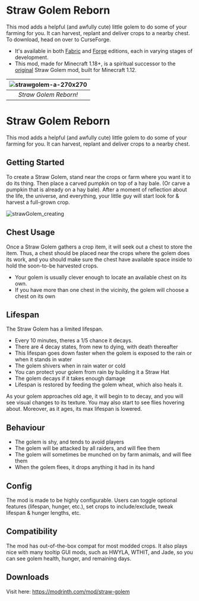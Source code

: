 # Straw Golem Reborn
This mod adds a helpful (and awfully cute) little golem to do some of your farming for you. It can harvest, replant and deliver crops to a nearby chest. To download, head on over to CurseForge.
- It's available in both [Fabric](https://www.curseforge.com/minecraft/mc-mods/straw-golem-reborn) and [Forge](https://www.curseforge.com/minecraft/mc-mods/strawgolem-reborn) editions, each in varying stages of development.
- This mod, made for Minecraft 1.18+, is a spiritual successor to the [original](https://www.curseforge.com/minecraft/mc-mods/strawgolem) Straw Golem mod, built for Minecraft 1.12.

| ![strawgolem-a-270x270](https://user-images.githubusercontent.com/26723535/166476673-a377f3f9-b941-4581-8ae3-dac79e2f87a2.png) | 
|:--:| 
| *Straw Golem Reborn!* |
# Straw Golem Reborn
This mod adds a helpful (and awfully cute) little golem to do some of your farming for you. It can harvest, replant and deliver crops to a nearby chest.

## Getting Started
To create a Straw Golem, stand near the crops or farm where you want it to do its thing. Then place a carved pumpkin on top of a hay bale. (Or carve a pumpkin that is already on a hay bale). After a moment of reflection about the life, the universe, and everything, your little guy will start look for & harvest a full-grown crop. 

![strawGolem_creating](https://user-images.githubusercontent.com/26723535/166479651-7c970834-3a87-40c7-aca3-27ca87e9bc2b.gif)

## Chest Usage
Once a Straw Golem gathers a crop item, it will seek out a chest to store the item. Thus, a chest should be placed near the crops where the golem does its work, and you should make sure the chest have available space inside to hold the soon-to-be harvested crops. 
- Your golem is usually clever enough to locate an available chest on its own. 
- If you have more than one chest in the vicinity, the golem will choose a chest on its own


## Lifespan
The Straw Golem has a limited lifespan.
- Every 10 minutes, theres a 1/5 chance it decays.
- There are 4 decay states, from new to dying, with death thereafter
- This lifespan goes down faster when the golem is exposed to the rain or when it stands in water
- The golem shivers when in rain water or cold
- You can protect your golem from rain by building it a Straw Hat
- The golem decays if it takes enough damage
- Lifespan is restored by feeding the golem wheat, which also heals it. 

As your golem approaches old age, it will begin to to decay, and you will see visual changes to its texture. You may also start to see flies hovering about. Moreover, as it ages, its max lifespan is lowered.

## Behaviour
- The golem is shy, and tends to avoid players
- The golem will be attacked by all raiders, and will flee them
- The golem will sometimes be munched on by farm animals, and will flee them
- When the golem flees, it drops anything it had in its hand

## Config
The mod is made to be highly configurable. Users can toggle optional features (lifespan, hunger, etc.), set crops to include/exclude, tweak lifespan & hunger lengths, etc.

## Compatibility
The mod has out-of-the-box compat for most modded crops. It also plays nice with many tooltip GUI mods, such as HWYLA, WTHIT, and Jade, so you can see golem health, hunger, and remaining days.


## Downloads
Visit here:
https://modrinth.com/mod/straw-golem
